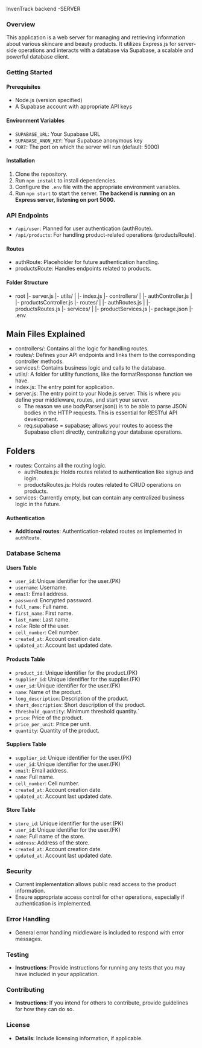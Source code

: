 InvenTrack backend -SERVER

### Overview

This application is a web server for managing and retrieving information about various skincare and beauty products. It utilizes Express.js for server-side operations and interacts with a database via Supabase, a scalable and powerful database client.

### Getting Started

#### Prerequisites

- Node.js (version specified)
- A Supabase account with appropriate API keys

#### Environment Variables

- `SUPABASE_URL`: Your Supabase URL
- `SUPABASE_ANON_KEY`: Your Supabase anonymous key
- `PORT`: The port on which the server will run (default: 5000)

#### Installation

1. Clone the repository.
2. Run `npm install` to install dependencies.
3. Configure the `.env` file with the appropriate environment variables.
4. Run `npm start` to start the server.
   **The backend is running on an Express server, listening on port 5000.**

### API Endpoints

- `/api/user`: Planned for user authentication (authRoute).
- `/api/products`: For handling product-related operations (productsRoute).

#### Routes

- authRoute: Placeholder for future authentication handling.
- productsRoute: Handles endpoints related to products.

#### Folder Structure

- root
  |- server.js
  |- utils/
  | |- index.js
  |- controllers/
  | |- authController.js
  | |- productsController.js
  |- routes/
  | |- authRoutes.js
  | |- productsRoutes.js
  |- services/
  | |- productServices.js
  |- package.json
  |- .env

## Main Files Explained

- controllers/: Contains all the logic for handling routes.
- routes/: Defines your API endpoints and links them to the corresponding controller methods.
- services/: Contains business logic and calls to the database.
- utils/: A folder for utility functions, like the formatResponse function we have.
- index.js: The entry point for application.
- server.js: The entry point to your Node.js server. This is where you define your middleware, routes, and start your server.
  - The reason we use bodyParser.json() is to be able to parse JSON bodies in the HTTP requests. This is essential for RESTful API development.
  - req.supabase = supabase; allows your routes to access the Supabase client directly, centralizing your database operations.

## Folders

- routes: Contains all the routing logic.
  - authRoutes.js: Holds routes related to authentication like signup and login.
  - productsRoutes.js: Holds routes related to CRUD operations on products.
- services: Currently empty, but can contain any centralized business logic in the future.

#### Authentication

- **Additional routes**: Authentication-related routes as implemented in `authRoute`.

### Database Schema

#### Users Table

- `user_id`: Unique identifier for the user.(PK)
- `username`: Username.
- `email`: Email address.
- `password`: Encrypted password.
- `full_name`: Full name.
- `first_name`: First name.
- `last_name`: Last name.
- `role`: Role of the user.
- `cell_number`: Cell number.
- `created_at`: Account creation date.
- `updated_at`: Account last updated date.

#### Products Table

- `product_id`: Unique identifier for the product.(PK)
- `supplier_id`: Unique identifier for the supplier.(FK)
- `user_id`: Unique identifier for the user.(FK)
- `name`: Name of the product.
- `long_description`: Description of the product.
- `short_description`: Short description of the product.
- `threshold_quantity`: Minimum threshold quantity.`
- `price`: Price of the product.
- `price_per_unit`: Price per unit.
- `quantity`: Quantity of the product.

#### Suppliers Table

- `supplier_id`: Unique identifier for the user.(PK)
- `user_id`: Unique identifier for the user.(FK)
- `email`: Email address.
- `name`: Full name.
- `cell_number`: Cell number.
- `created_at`: Account creation date.
- `updated_at`: Account last updated date.

#### Store Table

- `store_id`: Unique identifier for the user.(PK)
- `user_id`: Unique identifier for the user.(FK)
- `name`: Full name of the store.
- `address`: Address of the store.
- `created_at`: Account creation date.
- `updated_at`: Account last updated date.

### Security

- Current implementation allows public read access to the product information.
- Ensure appropriate access control for other operations, especially if authentication is implemented.

### Error Handling

- General error handling middleware is included to respond with error messages.

### Testing

- **Instructions**: Provide instructions for running any tests that you may have included in your application.

### Contributing

- **Instructions**: If you intend for others to contribute, provide guidelines for how they can do so.

### License

- **Details**: Include licensing information, if applicable.
